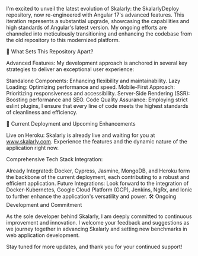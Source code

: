 I'm excited to unveil the latest evolution of Skalarly: the SkalarlyDeploy repository, now re-engineered with Angular 17's advanced features. This iteration represents a substantial upgrade, showcasing the capabilities and high standards of Angular's latest version. My ongoing efforts are channeled into meticulously transitioning and enhancing the codebase from the old repository to this modernized platform.

🌟 What Sets This Repository Apart?

Advanced Features: My development approach is anchored in several key strategies to deliver an exceptional user experience:

Standalone Components: Enhancing flexibility and maintainability.
Lazy Loading: Optimizing performance and speed.
Mobile-First Approach: Prioritizing responsiveness and accessibility.
Server-Side Rendering (SSR): Boosting performance and SEO.
Code Quality Assurance: Employing strict eslint plugins, I ensure that every line of code meets the highest standards of cleanliness and efficiency.

🚀 Current Deployment and Upcoming Enhancements

Live on Heroku: Skalarly is already live and waiting for you at www.skalarly.com. Experience the features and the dynamic nature of the application right now.

Comprehensive Tech Stack Integration:

Already Integrated: Docker, Cypress, Jasmine, MongoDB, and Heroku form the backbone of the current deployment, each contributing to a robust and efficient application.
Future Integrations: Look forward to the integration of Docker-Kubernetes, Google Cloud Platform (GCP), Jenkins, NgRx, and Ionic to further enhance the application's versatility and power.
🛠️ Ongoing Development and Commitment

As the sole developer behind Skalarly, I am deeply committed to continuous improvement and innovation. I welcome your feedback and suggestions as we journey together in advancing Skalarly and setting new benchmarks in web application development.

Stay tuned for more updates, and thank you for your continued support!
